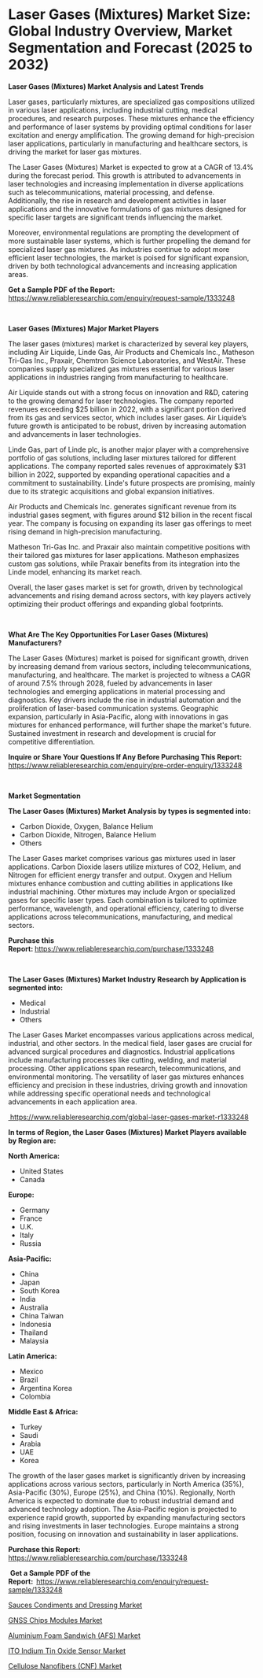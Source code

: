 <p><h1>Laser Gases (Mixtures) Market Size: Global Industry Overview, Market Segmentation and Forecast (2025 to 2032)</h1></p><p><strong>Laser Gases (Mixtures) Market Analysis and Latest Trends</strong></p>
<p><p>Laser gases, particularly mixtures, are specialized gas compositions utilized in various laser applications, including industrial cutting, medical procedures, and research purposes. These mixtures enhance the efficiency and performance of laser systems by providing optimal conditions for laser excitation and energy amplification. The growing demand for high-precision laser applications, particularly in manufacturing and healthcare sectors, is driving the market for laser gas mixtures.</p><p>The Laser Gases (Mixtures) Market is expected to grow at a CAGR of 13.4% during the forecast period. This growth is attributed to advancements in laser technologies and increasing implementation in diverse applications such as telecommunications, material processing, and defense. Additionally, the rise in research and development activities in laser applications and the innovative formulations of gas mixtures designed for specific laser targets are significant trends influencing the market.</p><p>Moreover, environmental regulations are prompting the development of more sustainable laser systems, which is further propelling the demand for specialized laser gas mixtures. As industries continue to adopt more efficient laser technologies, the market is poised for significant expansion, driven by both technological advancements and increasing application areas.</p></p>
<p><strong>Get a Sample PDF of the Report:&nbsp;</strong> <a href="https://www.reliableresearchiq.com/enquiry/request-sample/1333248?utm_campaign=1876&utm_medium=2&utm_source=Github&utm_content=ia&utm_term=02022025&utm_id=laser-gases-mixtures">https://www.reliableresearchiq.com/enquiry/request-sample/1333248</a></p>
<p>&nbsp;</p>
<p><strong>Laser Gases (Mixtures) Major Market Players</strong></p>
<p><p>The laser gases (mixtures) market is characterized by several key players, including Air Liquide, Linde Gas, Air Products and Chemicals Inc., Matheson Tri-Gas Inc., Praxair, Chemtron Science Laboratories, and WestAir. These companies supply specialized gas mixtures essential for various laser applications in industries ranging from manufacturing to healthcare.</p><p>Air Liquide stands out with a strong focus on innovation and R&D, catering to the growing demand for laser technologies. The company reported revenues exceeding $25 billion in 2022, with a significant portion derived from its gas and services sector, which includes laser gases. Air Liquide’s future growth is anticipated to be robust, driven by increasing automation and advancements in laser technologies.</p><p>Linde Gas, part of Linde plc, is another major player with a comprehensive portfolio of gas solutions, including laser mixtures tailored for different applications. The company reported sales revenues of approximately $31 billion in 2022, supported by expanding operational capacities and a commitment to sustainability. Linde's future prospects are promising, mainly due to its strategic acquisitions and global expansion initiatives.</p><p>Air Products and Chemicals Inc. generates significant revenue from its industrial gases segment, with figures around $12 billion in the recent fiscal year. The company is focusing on expanding its laser gas offerings to meet rising demand in high-precision manufacturing.</p><p>Matheson Tri-Gas Inc. and Praxair also maintain competitive positions with their tailored gas mixtures for laser applications. Matheson emphasizes custom gas solutions, while Praxair benefits from its integration into the Linde model, enhancing its market reach.</p><p>Overall, the laser gases market is set for growth, driven by technological advancements and rising demand across sectors, with key players actively optimizing their product offerings and expanding global footprints.</p></p>
<p>&nbsp;</p>
<p><strong>What Are The Key Opportunities For Laser Gases (Mixtures) Manufacturers?</strong></p>
<p><p>The Laser Gases (Mixtures) market is poised for significant growth, driven by increasing demand from various sectors, including telecommunications, manufacturing, and healthcare. The market is projected to witness a CAGR of around 7.5% through 2028, fueled by advancements in laser technologies and emerging applications in material processing and diagnostics. Key drivers include the rise in industrial automation and the proliferation of laser-based communication systems. Geographic expansion, particularly in Asia-Pacific, along with innovations in gas mixtures for enhanced performance, will further shape the market's future. Sustained investment in research and development is crucial for competitive differentiation.</p></p>
<p><strong>Inquire or Share Your Questions If Any Before Purchasing This Report:</strong> <a href="https://www.reliableresearchiq.com/enquiry/pre-order-enquiry/1333248?utm_campaign=1876&utm_medium=2&utm_source=Github&utm_content=ia&utm_term=02022025&utm_id=laser-gases-mixtures">https://www.reliableresearchiq.com/enquiry/pre-order-enquiry/1333248</a></p>
<p>&nbsp;</p>
<p><strong>Market Segmentation</strong></p>
<p><strong>The Laser Gases (Mixtures) Market Analysis by types is segmented into:</strong></p>
<p><ul><li>Carbon Dioxide, Oxygen, Balance Helium</li><li>Carbon Dioxide, Nitrogen, Balance Helium</li><li>Others</li></ul></p>
<p><p>The Laser Gases market comprises various gas mixtures used in laser applications. Carbon Dioxide lasers utilize mixtures of CO2, Helium, and Nitrogen for efficient energy transfer and output. Oxygen and Helium mixtures enhance combustion and cutting abilities in applications like industrial machining. Other mixtures may include Argon or specialized gases for specific laser types. Each combination is tailored to optimize performance, wavelength, and operational efficiency, catering to diverse applications across telecommunications, manufacturing, and medical sectors.</p></p>
<p><strong>Purchase this Report:&nbsp;</strong><a href="https://www.reliableresearchiq.com/purchase/1333248?utm_campaign=1876&utm_medium=2&utm_source=Github&utm_content=ia&utm_term=02022025&utm_id=laser-gases-mixtures">https://www.reliableresearchiq.com/purchase/1333248</a></p>
<p>&nbsp;</p>
<p><strong>The Laser Gases (Mixtures) Market Industry Research by Application is segmented into:</strong></p>
<p><ul><li>Medical</li><li>Industrial</li><li>Others</li></ul></p>
<p><p>The Laser Gases Market encompasses various applications across medical, industrial, and other sectors. In the medical field, laser gases are crucial for advanced surgical procedures and diagnostics. Industrial applications include manufacturing processes like cutting, welding, and material processing. Other applications span research, telecommunications, and environmental monitoring. The versatility of laser gas mixtures enhances efficiency and precision in these industries, driving growth and innovation while addressing specific operational needs and technological advancements in each application area.</p></p>
<p><a href="https://www.reliableresearchiq.com/global-laser-gases-market-r1333248?utm_campaign=1876&utm_medium=2&utm_source=Github&utm_content=ia&utm_term=02022025&utm_id=laser-gases-mixtures">&nbsp;https://www.reliableresearchiq.com/global-laser-gases-market-r1333248</a></p>
<p><strong>In terms of Region, the Laser Gases (Mixtures) Market Players available by Region are:</strong></p>
<p>
    <p> <strong> North America: </strong>
        <ul>
            <li>United States</li>
            <li>Canada</li>
        </ul>
        </p> 
    <p> <strong> Europe: </strong>
        <ul>
            <li>Germany</li>
            <li>France</li>
            <li>U.K.</li>
            <li>Italy</li>
            <li>Russia</li>
        </ul>
        </p> 
    <p> <strong> Asia-Pacific: </strong>
        <ul>
            <li>China</li>
            <li>Japan</li>
            <li>South Korea</li>
            <li>India</li>
            <li>Australia</li>
            <li>China Taiwan</li>
            <li>Indonesia</li>
            <li>Thailand</li>
            <li>Malaysia</li>
        </ul>
        </p> 
    <p> <strong> Latin America: </strong>
        <ul>
            <li>Mexico</li>
            <li>Brazil</li>
            <li>Argentina Korea</li>
            <li>Colombia</li>
        </ul>
        </p> 
    <p> <strong> Middle East & Africa: </strong>
        <ul>
            <li>Turkey</li>
            <li>Saudi</li>
            <li>Arabia</li>
            <li>UAE</li>
            <li>Korea</li>
        </ul>
    </p>
    </p>
<p><p>The growth of the laser gases market is significantly driven by increasing applications across various sectors, particularly in North America (35%), Asia-Pacific (30%), Europe (25%), and China (10%). Regionally, North America is expected to dominate due to robust industrial demand and advanced technology adoption. The Asia-Pacific region is projected to experience rapid growth, supported by expanding manufacturing sectors and rising investments in laser technologies. Europe maintains a strong position, focusing on innovation and sustainability in laser applications.</p></p>
<p><strong>Purchase this Report: </strong><a href="https://www.reliableresearchiq.com/purchase/1333248?utm_campaign=1876&utm_medium=2&utm_source=Github&utm_content=ia&utm_term=02022025&utm_id=laser-gases-mixtures">https://www.reliableresearchiq.com/purchase/1333248</a></p>
<p>&nbsp;<strong>Get a Sample PDF of the Report:&nbsp;&nbsp;</strong><a href="https://www.reliableresearchiq.com/enquiry/request-sample/1333248?utm_campaign=1876&utm_medium=2&utm_source=Github&utm_content=ia&utm_term=02022025&utm_id=laser-gases-mixtures">https://www.reliableresearchiq.com/enquiry/request-sample/1333248</a></p>
<p><strong></strong></p>
<p><p><a href="https://www.linkedin.com/pulse/experts-forecast-significant-growth-sauces-condiments-dzmhe?utm_campaign=1876&utm_medium=2&utm_source=Github&utm_content=ia&utm_term=02022025&utm_id=laser-gases-mixtures">Sauces Condiments and Dressing Market</a></p><p><a href="https://www.linkedin.com/pulse/gnss-chips-modules-market-study-forecasted-cagr-136-serving-vk0be?utm_campaign=1876&utm_medium=2&utm_source=Github&utm_content=ia&utm_term=02022025&utm_id=laser-gases-mixtures">GNSS Chips Modules Market</a></p><p><a href="https://github.com/birbamanan03/Market-Research-Report-List-1/blob/main/aluminium-foam-sandwich-afs-market.md?utm_campaign=1876&utm_medium=2&utm_source=Github&utm_content=ia&utm_term=02022025&utm_id=laser-gases-mixtures">Aluminium Foam Sandwich (AFS) Market</a></p><p><a href="https://www.linkedin.com/pulse/strategic-market-outlook-ito-indium-tin-oxide-sensor-key-drivers-nqsre?utm_campaign=1876&utm_medium=2&utm_source=Github&utm_content=ia&utm_term=02022025&utm_id=laser-gases-mixtures">ITO Indium Tin Oxide Sensor Market</a></p><p><a href="https://github.com/djibenesha/Market-Research-Report-List-1/blob/main/cellulose-nanofibers-cnf-market.md?utm_campaign=1876&utm_medium=2&utm_source=Github&utm_content=ia&utm_term=02022025&utm_id=laser-gases-mixtures">Cellulose Nanofibers (CNF) Market</a></p></p>